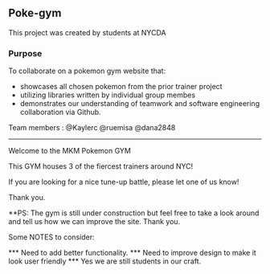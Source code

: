 ## Poke-gym

This project was created by students at NYCDA

### Purpose

To collaborate on a pokemon gym website that:
- showcases all chosen pokemon from the prior trainer project
- utilizing libraries written by individual group membes 
- demonstrates our understanding of teamwork and software engineering collaboration via Github.

Team members : @Kaylerc @ruemisa @dana2848


_______________________________________________________________________________

Welcome to the MKM Pokemon GYM

This GYM houses 3 of the fiercest trainers around NYC! 

If you are looking for a nice tune-up battle, please let one of us know!

Thank you.

**PS: The gym is still under construction but feel free to take a look around and tell us how we can improve the site. Thank you.

Some NOTES to consider:

*** Need to add better functionality. 
*** Need to improve design to make it look user friendly
*** Yes we are still students in our craft. 

